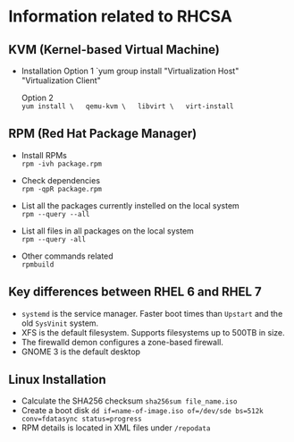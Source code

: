 # Information related to RHCSA

## KVM (Kernel-based Virtual Machine)
- Installation 
  Option 1 
  `yum group install "Virtualization Host" "Virtualization Client"  
  
  Option 2  
  `yum install \  
   qemu-kvm \  
   libvirt \  
   virt-install`

## RPM (Red Hat Package Manager)
- Install RPMs  
  `rpm -ivh package.rpm`

- Check dependencies  
  `rpm -qpR package.rpm`

- List all the packages currently instelled on the local system  
  `rpm --query --all`

- List all files in all packages on the local system  
  `rpm --query -all`

- Other commands related  
  `rpmbuild`

## Key differences between RHEL 6 and RHEL 7
+ `systemd` is the service manager. Faster boot times than `Upstart` and the old `SysVinit` system.
+ XFS is the default filesystem. Supports filesystems up to  500TB in size.
+ The firewalld demon configures a zone-based firewall.
+ GNOME 3 is the default  desktop

## Linux Installation 
- Calculate the SHA256 checksum
  `sha256sum file_name.iso`
- Create a boot disk
  `dd if=name-of-image.iso of=/dev/sde bs=512k conv=fdatasync status=progress`
- RPM details is located in XML files under `/repodata`
